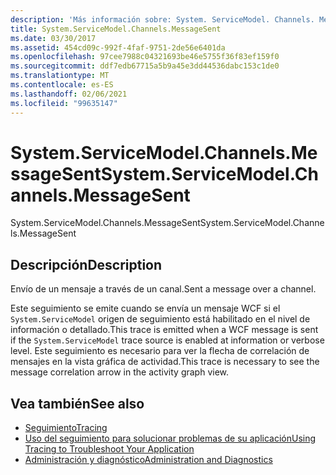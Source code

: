 ```yaml
---
description: 'Más información sobre: System. ServiceModel. Channels. MessageSent'
title: System.ServiceModel.Channels.MessageSent
ms.date: 03/30/2017
ms.assetid: 454cd09c-992f-4faf-9751-2de56e6401da
ms.openlocfilehash: 97cee7988c04321693be46e5755f36f83ef159f0
ms.sourcegitcommit: ddf7edb67715a5b9a45e3dd44536dabc153c1de0
ms.translationtype: MT
ms.contentlocale: es-ES
ms.lasthandoff: 02/06/2021
ms.locfileid: "99635147"
---
```

# <a name="systemservicemodelchannelsmessagesent"></a><span data-ttu-id="2ee42-103">System.ServiceModel.Channels.MessageSent</span><span class="sxs-lookup"><span data-stu-id="2ee42-103">System.ServiceModel.Channels.MessageSent</span></span>

<span data-ttu-id="2ee42-104">System.ServiceModel.Channels.MessageSent</span><span class="sxs-lookup"><span data-stu-id="2ee42-104">System.ServiceModel.Channels.MessageSent</span></span>  
  
## <a name="description"></a><span data-ttu-id="2ee42-105">Descripción</span><span class="sxs-lookup"><span data-stu-id="2ee42-105">Description</span></span>  

 <span data-ttu-id="2ee42-106">Envío de un mensaje a través de un canal.</span><span class="sxs-lookup"><span data-stu-id="2ee42-106">Sent a message over a channel.</span></span>  
  
 <span data-ttu-id="2ee42-107">Este seguimiento se emite cuando se envía un mensaje WCF si el `System.ServiceModel` origen de seguimiento está habilitado en el nivel de información o detallado.</span><span class="sxs-lookup"><span data-stu-id="2ee42-107">This trace is emitted when a WCF message is sent if the `System.ServiceModel` trace source is enabled at information or verbose level.</span></span> <span data-ttu-id="2ee42-108">Este seguimiento es necesario para ver la flecha de correlación de mensajes en la vista gráfica de actividad.</span><span class="sxs-lookup"><span data-stu-id="2ee42-108">This trace is necessary to see the message correlation arrow in the activity graph view.</span></span>  
  
## <a name="see-also"></a><span data-ttu-id="2ee42-109">Vea también</span><span class="sxs-lookup"><span data-stu-id="2ee42-109">See also</span></span>

- [<span data-ttu-id="2ee42-110">Seguimiento</span><span class="sxs-lookup"><span data-stu-id="2ee42-110">Tracing</span></span>](index.md)
- [<span data-ttu-id="2ee42-111">Uso del seguimiento para solucionar problemas de su aplicación</span><span class="sxs-lookup"><span data-stu-id="2ee42-111">Using Tracing to Troubleshoot Your Application</span></span>](using-tracing-to-troubleshoot-your-application.md)
- [<span data-ttu-id="2ee42-112">Administración y diagnóstico</span><span class="sxs-lookup"><span data-stu-id="2ee42-112">Administration and Diagnostics</span></span>](../index.md)
